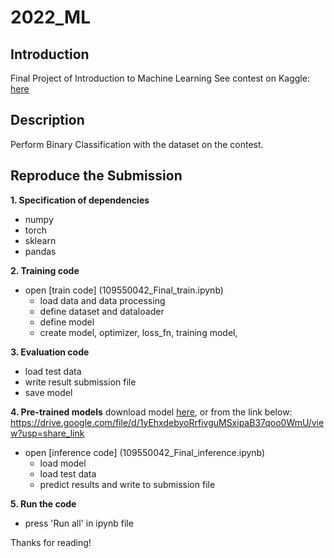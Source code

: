 # 2022_ML

## Introduction
Final Project of Introduction to Machine Learning
See contest on Kaggle: [here](https://www.kaggle.com/competitions/tabular-playground-series-aug-2022/overview)

## Description
Perform Binary Classification with the dataset on the contest.

## Reproduce the Submission
**1. Specification of dependencies**
  - numpy
  - torch
  - sklearn
  - pandas

**2. Training code**
  - open [train code] (109550042_Final_train.ipynb)
    - load data and data processing
    - define dataset and dataloader
    - define model
    - create model, optimizer, loss_fn, training model, 

**3. Evaluation code**
  - load test data
  - write result submission file
  - save model

**4. Pre-trained models**
  download model [here](model_59065.pt), or from the link below:
  https://drive.google.com/file/d/1yEhxdebyoRrfivguMSxipaB37qoo0WmU/view?usp=share_link
  - open [inference code] (109550042_Final_inference.ipynb)
    - load model
    - load test data
    - predict results and write to submission file

**5. Run the code**
  - press 'Run all' in ipynb file

Thanks for reading!
